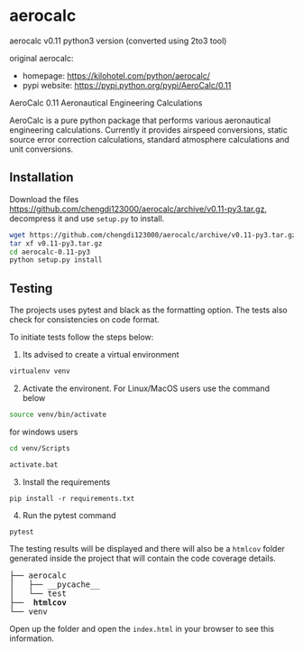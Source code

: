 # aerocalc

aerocalc v0.11 python3 version (converted using 2to3 tool)

original aerocalc:

- homepage: https://kilohotel.com/python/aerocalc/
- pypi website: https://pypi.python.org/pypi/AeroCalc/0.11

AeroCalc 0.11
Aeronautical Engineering Calculations

AeroCalc is a pure python package that performs various aeronautical engineering calculations. Currently it provides airspeed conversions, static source error correction calculations, standard atmosphere calculations and unit conversions.

## Installation

Download the files https://github.com/chengdi123000/aerocalc/archive/v0.11-py3.tar.gz, decompress it and use `setup.py` to install.

```bash
wget https://github.com/chengdi123000/aerocalc/archive/v0.11-py3.tar.gz
tar xf v0.11-py3.tar.gz
cd aerocalc-0.11-py3
python setup.py install

```

## Testing

The projects uses pytest and black as the formatting option. The tests also check for consistencies on code format.

To initiate tests follow the steps below:

1. Its advised to create a virtual environment

```bash
virtualenv venv
```

2. Activate the environent. For Linux/MacOS users use the command below

```bash
source venv/bin/activate
```

for windows users

```bash
cd venv/Scripts

activate.bat
```

3. Install the requirements

```shell
pip install -r requirements.txt
```

4. Run the pytest command

```bash
pytest
```

The testing results will be displayed and there will also be a `htmlcov` folder generated inside the project that will contain the code coverage details.

<pre>
├── aerocalc
│   ├── __pycache__
│   └── test
├──  <b>htmlcov</b>
└── venv
</pre>

Open up the folder and open the `index.html` in your browser to see this information.
